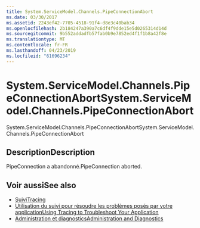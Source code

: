 ```yaml
---
title: System.ServiceModel.Channels.PipeConnectionAbort
ms.date: 03/30/2017
ms.assetid: 2243ef42-7705-4518-91f4-d8e3c40bab34
ms.openlocfilehash: 2b184247a390a7c6df4f9dde15e5d0265314d14d
ms.sourcegitcommit: 9b552addadfb57fab0b9e7852ed4f1f1b8a42f8e
ms.translationtype: MT
ms.contentlocale: fr-FR
ms.lasthandoff: 04/23/2019
ms.locfileid: "61696234"
---
```

# <a name="systemservicemodelchannelspipeconnectionabort"></a><span data-ttu-id="035d8-102">System.ServiceModel.Channels.PipeConnectionAbort</span><span class="sxs-lookup"><span data-stu-id="035d8-102">System.ServiceModel.Channels.PipeConnectionAbort</span></span>
<span data-ttu-id="035d8-103">System.ServiceModel.Channels.PipeConnectionAbort</span><span class="sxs-lookup"><span data-stu-id="035d8-103">System.ServiceModel.Channels.PipeConnectionAbort</span></span>  
  
## <a name="description"></a><span data-ttu-id="035d8-104">Description</span><span class="sxs-lookup"><span data-stu-id="035d8-104">Description</span></span>  
 <span data-ttu-id="035d8-105">PipeConnection a abandonné.</span><span class="sxs-lookup"><span data-stu-id="035d8-105">PipeConnection aborted.</span></span>  
  
## <a name="see-also"></a><span data-ttu-id="035d8-106">Voir aussi</span><span class="sxs-lookup"><span data-stu-id="035d8-106">See also</span></span>

- [<span data-ttu-id="035d8-107">Suivi</span><span class="sxs-lookup"><span data-stu-id="035d8-107">Tracing</span></span>](../../../../../docs/framework/wcf/diagnostics/tracing/index.md)
- [<span data-ttu-id="035d8-108">Utilisation du suivi pour résoudre les problèmes posés par votre application</span><span class="sxs-lookup"><span data-stu-id="035d8-108">Using Tracing to Troubleshoot Your Application</span></span>](../../../../../docs/framework/wcf/diagnostics/tracing/using-tracing-to-troubleshoot-your-application.md)
- [<span data-ttu-id="035d8-109">Administration et diagnostics</span><span class="sxs-lookup"><span data-stu-id="035d8-109">Administration and Diagnostics</span></span>](../../../../../docs/framework/wcf/diagnostics/index.md)
